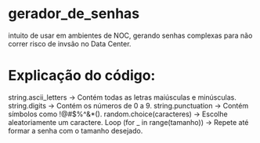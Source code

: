 # gerador_de_senhas 
intuito de usar em ambientes de NOC, gerando senhas complexas para não correr risco de invsão no Data Center.



# Explicação do código:

string.ascii_letters → Contém todas as letras maiúsculas e minúsculas.
string.digits → Contém os números de 0 a 9.
string.punctuation → Contém símbolos como !@#$%^&*().
random.choice(caracteres) → Escolhe aleatoriamente um caractere.
Loop (for _ in range(tamanho)) → Repete até formar a senha com o tamanho desejado.